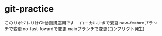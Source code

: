 # git-practice
このリポジトリはGit動画講座用です．
ローカルリポで変更
new-featureブランチで変更
no-fast-fowardで変更
mainブランチで変更(コンフリクト発生)
